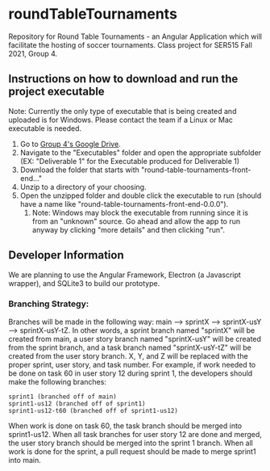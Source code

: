 # roundTableTournaments
Repository for Round Table Tournaments - an Angular Application which will facilitate the hosting of soccer tournaments. Class project for SER515 Fall 2021, Group 4.

## Instructions on how to download and run the project executable
Note: Currently the only type of executable that is being created and uploaded is for Windows. Please contact the team if a Linux or Mac executable is needed.

1. Go to [Group 4's Google Drive](https://drive.google.com/drive/u/1/folders/0AKs-AjstRSLjUk9PVA). 
2. Navigate to the "Executables" folder and open the appropriate subfolder (EX: "Deliverable 1" for the Executable produced for Deliverable 1)
3. Download the folder that starts with "round-table-tournaments-front-end..."
4. Unzip to a directory of your choosing.
5. Open the unzipped folder and double click the executable to run (should have a name like "round-table-tournaments-front-end-0.0.0").
    1. Note: Windows may block the executable from running since it is from an "unknown" source. Go ahead and allow the app to run anyway by clicking "more details" and then clicking "run". 


## Developer Information
We are planning to use the Angular Framework, Electron (a Javascript wrapper), and SQLite3 to build our prototype. 


### Branching Strategy:
Branches will be made in the following way: main --> sprintX --> sprintX-usY --> sprintX-usY-tZ. In other words, a sprint branch named "sprintX" will be created from main, a user story branch named "sprintX-usY" will be created from the sprint branch, and a task branch named "sprintX-usY-tZ" will be created from the user story branch. X, Y, and Z will be replaced with the proper sprint, user story, and task number. For example, if work needed to be done on task 60 in user story 12 during sprint 1, the developers should make the following branches:

    sprint1 (branched off of main)
    sprint1-us12 (branched off of sprint1)
    sprint1-us12-t60 (branched off of sprint1-us12)
    
When work is done on task 60, the task branch should be merged into sprint1-us12. When all task branches for user story 12 are done and merged, the user story branch should be merged into the sprint 1 branch. When all work is done for the sprint, a pull request should be made to merge sprint1 into main. 
